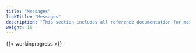 ```yaml
---
title: "Messages"
linkTitle: "Messages"
description: "This section includes all reference documentation for messages generated by the {{% ctx %}} platform."
weight: 10
---
```


{{< workinprogress >}}